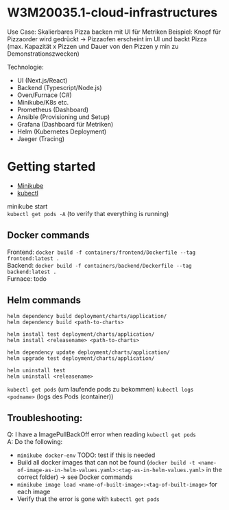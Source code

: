 # W3M20035.1-cloud-infrastructures
 Use Case: Skalierbares Pizza backen mit UI für Metriken
 Beispiel: Knopf für Pizzaorder wird gedrückt -> Pizzaofen erscheint im UI und backt Pizza 
(max. Kapazität x Pizzen und Dauer von den Pizzen y min zu Demonstrationszwecken)
 
Technologie: 
- UI (Next.js/React)
- Backend (Typescript/Node.js)
- Oven/Furnace (C#)
- Minikube/K8s etc.
- Prometheus (Dashboard)
- Ansible (Provisioning und Setup)
- Grafana (Dashboard für Metriken)
- Helm (Kubernetes Deployment)
- Jaeger (Tracing)

# Getting started
- [Minikube](https://minikube.sigs.k8s.io/docs/start/)
- [kubectl](https://kubernetes.io/docs/tasks/tools/)

minikube start  
`kubectl get pods -A` (to verify that everything is running)  

## Docker commands
Frontend: `docker build -f containers/frontend/Dockerfile --tag frontend:latest .`  
Backend: `docker build -f containers/backend/Dockerfile --tag backend:latest .`  
Furnace: todo

## Helm commands

`helm dependency build deployment/charts/application/`  
`helm dependency build <path-to-charts>`  

`helm install test deployment/charts/application/`  
`helm install <releasename> <path-to-charts>`
 
`helm dependency update deployment/charts/application/`  
`helm upgrade test deployment/charts/application/`  

`helm uninstall test`  
`helm uninstall <releasename>`  

`kubectl get pods` (um laufende pods zu bekommen)
`kubectl logs <podname>` (logs des Pods (container))

## Troubleshooting:

Q: I have a ImagePullBackOff error when reading  `kubectl get pods`    
A: Do the following:  
- `minikube docker-env` TODO: test if this is needed
- Build all docker images that can not be found (`docker build -t <name-of-image-as-in-helm-values.yaml>:<tag-as-in-helm-values.yaml>` in the correct folder) -> see Docker commands
- `minikube image load <name-of-built-image>:<tag-of-built-image>` for each image
- Verify that the error is gone with `kubectl get pods`
